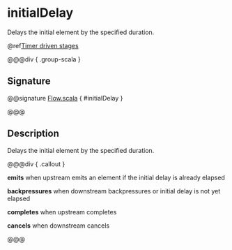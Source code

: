 # initialDelay

Delays the initial element by the specified duration.

@ref[Timer driven stages](../index.md#timer-driven-stages)

@@@div { .group-scala }

## Signature

@@signature [Flow.scala]($akka$/akka-stream/src/main/scala/akka/stream/scaladsl/Flow.scala) { #initialDelay }

@@@

## Description

Delays the initial element by the specified duration.


@@@div { .callout }

**emits** when upstream emits an element if the initial delay is already elapsed

**backpressures** when downstream backpressures or initial delay is not yet elapsed

**completes** when upstream completes

**cancels** when downstream cancels

@@@

